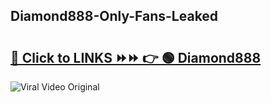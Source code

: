 
 ## Diamond888-Only-Fans-Leaked

# <h2><a href="https://clipsfans.com/Diamond888&ref=git">🔗 Click to LINKS ⏩⏩ 👉 🟢 Diamond888 </a></h2>

<a href="https://clipsfans.com/Diamond888&ref=git" rel="nofollow" data-target="animated-image.originalLink"><img src="https://i.ibb.co.com/xMMVF88/686577567.gif" alt="Viral Video Original" style="max-width: 100%; display: inline-block;" data-target="animated-image.originalImage"></a>

